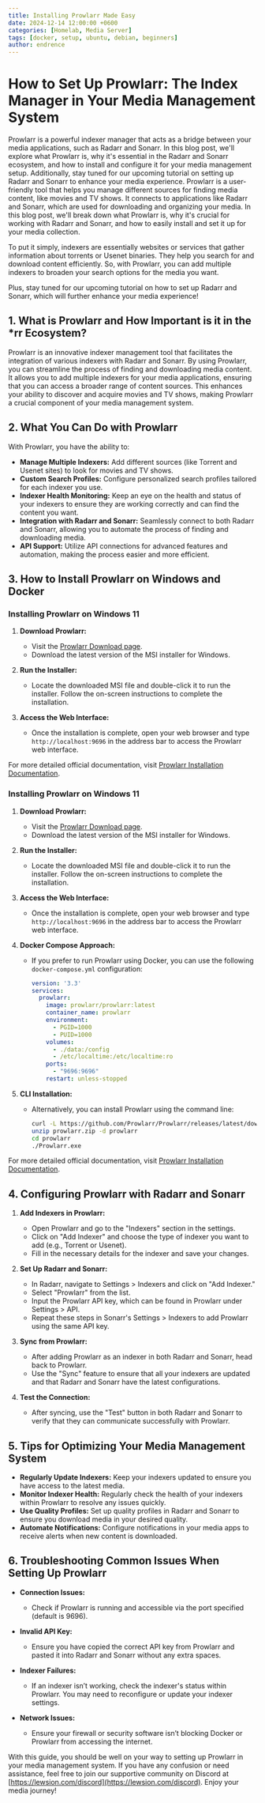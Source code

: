 ```yaml
---
title: Installing Prowlarr Made Easy
date: 2024-12-14 12:00:00 +0600
categories: [Homelab, Media Server]
tags: [docker, setup, ubuntu, debian, beginners]
author: endrence
---
```


# How to Set Up Prowlarr: The Index Manager in Your Media Management System

Prowlarr is a powerful indexer manager that acts as a bridge between your media applications, such as Radarr and Sonarr. In this blog post, we'll explore what Prowlarr is, why it's essential in the Radarr and Sonarr ecosystem, and how to install and configure it for your media management setup. Additionally, stay tuned for our upcoming tutorial on setting up Radarr and Sonarr to enhance your media experience.
Prowlarr is a user-friendly tool that helps you manage different sources for finding media content, like movies and TV shows. It connects to applications like Radarr and Sonarr, which are used for downloading and organizing your media. In this blog post, we'll break down what Prowlarr is, why it's crucial for working with Radarr and Sonarr, and how to easily install and set it up for your media collection. 

To put it simply, indexers are essentially websites or services that gather information about torrents or Usenet binaries. They help you search for and download content efficiently. So, with Prowlarr, you can add multiple indexers to broaden your search options for the media you want. 

Plus, stay tuned for our upcoming tutorial on how to set up Radarr and Sonarr, which will further enhance your media experience!

## 1. What is Prowlarr and How Important is it in the *rr Ecosystem?

Prowlarr is an innovative indexer management tool that facilitates the integration of various indexers with Radarr and Sonarr. By using Prowlarr, you can streamline the process of finding and downloading media content. It allows you to add multiple indexers for your media applications, ensuring that you can access a broader range of content sources. This enhances your ability to discover and acquire movies and TV shows, making Prowlarr a crucial component of your media management system.

## 2. What You Can Do with Prowlarr

With Prowlarr, you have the ability to:
- **Manage Multiple Indexers:** Add different sources (like Torrent and Usenet sites) to look for movies and TV shows.
- **Custom Search Profiles:** Configure personalized search profiles tailored for each indexer you use.
- **Indexer Health Monitoring:** Keep an eye on the health and status of your indexers to ensure they are working correctly and can find the content you want.
- **Integration with Radarr and Sonarr:** Seamlessly connect to both Radarr and Sonarr, allowing you to automate the process of finding and downloading media.
- **API Support:** Utilize API connections for advanced features and automation, making the process easier and more efficient.

## 3. How to Install Prowlarr on Windows and Docker

### Installing Prowlarr on Windows 11

1. **Download Prowlarr:**
   - Visit the [Prowlarr Download page](https://prowlarr.com/#download).
   - Download the latest version of the MSI installer for Windows.

2. **Run the Installer:**
   - Locate the downloaded MSI file and double-click it to run the installer. Follow the on-screen instructions to complete the installation.

3. **Access the Web Interface:**
   - Once the installation is complete, open your web browser and type `http://localhost:9696` in the address bar to access the Prowlarr web interface.

For more detailed official documentation, visit [Prowlarr Installation Documentation](https://wiki.servarr.com/prowlarr/installation/windows).

### Installing Prowlarr on Windows 11

1. **Download Prowlarr:**
   - Visit the [Prowlarr Download page](https://prowlarr.com/#download).
   - Download the latest version of the MSI installer for Windows.

2. **Run the Installer:**
   - Locate the downloaded MSI file and double-click it to run the installer. Follow the on-screen instructions to complete the installation.

3. **Access the Web Interface:**
   - Once the installation is complete, open your web browser and type `http://localhost:9696` in the address bar to access the Prowlarr web interface.

4. **Docker Compose Approach:**
   - If you prefer to run Prowlarr using Docker, you can use the following `docker-compose.yml` configuration:
     ```yaml
     version: '3.3'
     services:
       prowlarr:
         image: prowlarr/prowlarr:latest
         container_name: prowlarr
         environment:
           - PGID=1000
           - PUID=1000
         volumes:
           - ./data:/config
           - /etc/localtime:/etc/localtime:ro
         ports:
           - "9696:9696"
         restart: unless-stopped
     ```

5. **CLI Installation:**
   - Alternatively, you can install Prowlarr using the command line:
     ```bash
     curl -L https://github.com/Prowlarr/Prowlarr/releases/latest/download/Prowlarr.windows.zip -o prowlarr.zip
     unzip prowlarr.zip -d prowlarr
     cd prowlarr
     ./Prowlarr.exe
     ```

For more detailed official documentation, visit [Prowlarr Installation Documentation](https://wiki.servarr.com/prowlarr/installation/docker).

## 4. Configuring Prowlarr with Radarr and Sonarr

1. **Add Indexers in Prowlarr:**
   - Open Prowlarr and go to the "Indexers" section in the settings.
   - Click on "Add Indexer" and choose the type of indexer you want to add (e.g., Torrent or Usenet).
   - Fill in the necessary details for the indexer and save your changes.

2. **Set Up Radarr and Sonarr:**
   - In Radarr, navigate to Settings > Indexers and click on "Add Indexer."
   - Select "Prowlarr" from the list.
   - Input the Prowlarr API key, which can be found in Prowlarr under Settings > API.
   - Repeat these steps in Sonarr's Settings > Indexers to add Prowlarr using the same API key.

3. **Sync from Prowlarr:**
   - After adding Prowlarr as an indexer in both Radarr and Sonarr, head back to Prowlarr.
   - Use the "Sync" feature to ensure that all your indexers are updated and that Radarr and Sonarr have the latest configurations.
   
4. **Test the Connection:**
   - After syncing, use the "Test" button in both Radarr and Sonarr to verify that they can communicate successfully with Prowlarr.

## 5. Tips for Optimizing Your Media Management System

- **Regularly Update Indexers:** Keep your indexers updated to ensure you have access to the latest media.
- **Monitor Indexer Health:** Regularly check the health of your indexers within Prowlarr to resolve any issues quickly.
- **Use Quality Profiles:** Set up quality profiles in Radarr and Sonarr to ensure you download media in your desired quality.
- **Automate Notifications:** Configure notifications in your media apps to receive alerts when new content is downloaded.

## 6. Troubleshooting Common Issues When Setting Up Prowlarr

- **Connection Issues:**
  - Check if Prowlarr is running and accessible via the port specified (default is 9696).
  
- **Invalid API Key:**
  - Ensure you have copied the correct API key from Prowlarr and pasted it into Radarr and Sonarr without any extra spaces.

- **Indexer Failures:**
  - If an indexer isn’t working, check the indexer's status within Prowlarr. You may need to reconfigure or update your indexer settings.

- **Network Issues:**
  - Ensure your firewall or security software isn’t blocking Docker or Prowlarr from accessing the internet.

With this guide, you should be well on your way to setting up Prowlarr in your media management system. If you have any confusion or need assistance, feel free to join our supportive community on Discord at [https://lewsion.com/discord](https://lewsion.com/discord). Enjoy your media journey!
